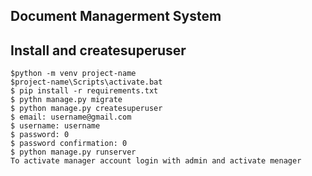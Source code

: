 ## Document  Managerment System

## Install and createsuperuser
    $python -m venv project-name
    $project-name\Scripts\activate.bat
    $ pip install -r requirements.txt
    $ pythn manage.py migrate
    $ python manage.py createsuperuser
    $ email: username@gmail.com
    $ username: username
    $ password: 0
    $ password confirmation: 0
    $ python manage.py runserver
    To activate manager account login with admin and activate menager

